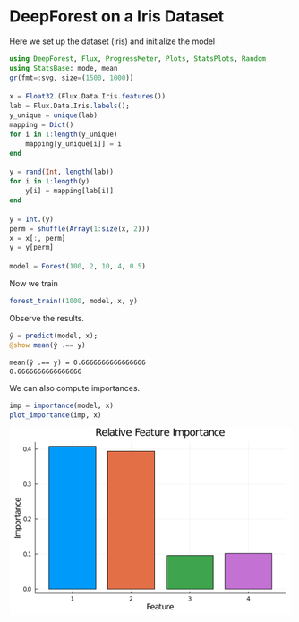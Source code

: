# DeepForest on a Iris Dataset

Here we set up the dataset (iris) and initialize the model

```julia
using DeepForest, Flux, ProgressMeter, Plots, StatsPlots, Random
using StatsBase: mode, mean
gr(fmt=:svg, size=(1500, 1000))

x = Float32.(Flux.Data.Iris.features())
lab = Flux.Data.Iris.labels();
y_unique = unique(lab)
mapping = Dict()
for i in 1:length(y_unique)
    mapping[y_unique[i]] = i
end

y = rand(Int, length(lab))
for i in 1:length(y)
    y[i] = mapping[lab[i]]
end

y = Int.(y)
perm = shuffle(Array(1:size(x, 2)))
x = x[:, perm]
y = y[perm]

model = Forest(100, 2, 10, 4, 0.5)
```




Now we train

```julia
forest_train!(1000, model, x, y)
```




Observe the results.

```julia
ŷ = predict(model, x);
@show mean(ŷ .== y)
```

```
mean(ŷ .== y) = 0.6666666666666666
0.6666666666666666
```





We can also compute importances.

```julia
imp = importance(model, x)
plot_importance(imp, x)
```

![](figures/iris_4_1.png)
